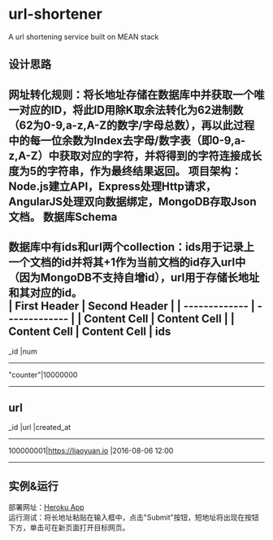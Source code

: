 # url-shortener
A url shortening service built on MEAN stack

设计思路 
---
  网址转化规则：将长地址存储在数据库中并获取一个唯一对应的ID，将此ID用除K取余法转化为62进制数（62为0-9,a-z,A-Z的数字/字母总数），再以此过程中的每一位余数为Index去字母/数字表（即0-9,a-z,A-Z）中获取对应的字符，并将得到的字符连接成长度为5的字符串，作为最终结果返回。
  项目架构：Node.js建立API，Express处理Http请求，AngularJS处理双向数据绑定，MongoDB存取Json文档。
数据库Schema  
---
  数据库中有ids和url两个collection：ids用于记录上一个文档的id并将其+1作为当前文档的id存入url中（因为MongoDB不支持自增id），url用于存储长地址和其对应的id。  
| First Header  | Second Header |
| ------------- | ------------- |
| Content Cell  | Content Cell  |
| Content Cell  | Content Cell  |
  ids
  ------------------
  _id      |num
  --------- --------
  "counter"|10000000
  --------- --------  
  
  url
  -------------------------------------------------------
  _id      |url                       |created_at
  --------- -------------------------- ------------------
  100000001|https://liaoyuan.io       |2016-08-06 12:00
  --------- -------------------------- ------------------
  
实例&运行  
---
  部署网址：[Heroku App](https://url-converter.herokuapp.com)  
  运行测试：将长地址粘贴在输入框中，点击"Submit"按钮，短地址将出现在按钮下方，单击可在新页面打开目标网页。

